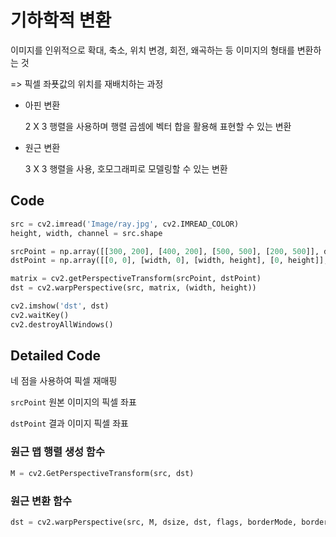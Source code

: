 # 기하학적 변환

이미지를 인위적으로 확대, 축소, 위치 변경, 회전, 왜곡하는 등 이미지의 형태를 변환하는 것

=> 픽셀 좌푯값의 위치를 재배치하는 과정



* 아핀 변환

  2 X 3 행렬을 사용하며 행렬 곱셈에 벡터 합을 활용해 표현할 수 있는 변환

* 원근 변환

  3 X 3 행렬을 사용, 호모그래피로 모델링할 수 있는 변환



## Code

```python
src = cv2.imread('Image/ray.jpg', cv2.IMREAD_COLOR)
height, width, channel = src.shape

srcPoint = np.array([[300, 200], [400, 200], [500, 500], [200, 500]], dtype=np.float32)
dstPoint = np.array([[0, 0], [width, 0], [width, height], [0, height]], dtype=np.float32)

matrix = cv2.getPerspectiveTransform(srcPoint, dstPoint)
dst = cv2.warpPerspective(src, matrix, (width, height))

cv2.imshow('dst', dst)
cv2.waitKey()
cv2.destroyAllWindows()
```



## Detailed Code

네 점을  사용하여 픽셀 재매핑

`srcPoint` 원본 이미지의 픽셀 좌표

`dstPoint` 결과 이미지 픽셀 좌표



### 원근 맵 행렬 생성 함수

```python
M = cv2.GetPerspectiveTransform(src, dst)
```



### 원근 변환 함수

```python
dst = cv2.warpPerspective(src, M, dsize, dst, flags, borderMode, borderValue)
```

